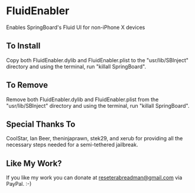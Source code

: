 # FluidEnabler
Enables SpringBoard's Fluid UI for non-iPhone X devices

## To Install
Copy both FluidEnabler.dylib and FluidEnabler.plist to the 
"usr/lib/SBInject" directory and using the terminal, run "killall SpringBoard".

## To Remove 
Remove both FluidEnabler.dylib and FluidEnabler.plist from the
"usr/lib/SBInject" directory and using the terminal, run "killall SpringBoard".

## Special Thanks To
CoolStar, Ian Beer, theninjaprawn, stek29, and xerub for providing
all the necessary steps needed for a semi-tethered jailbreak.

## Like My Work?
If you like my work you can donate at reseterabreadman@gmail.com via PayPal. :-)
